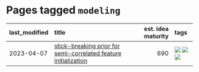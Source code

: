 # Pages tagged `modeling`

|last_modified|title|est. idea maturity|tags
|:---|:---|---:|:---|
|2023-04-07|[stick-breaking prior for semi-correlated feature initialization](../stickbreaking-init.md)|690|[![](https://img.shields.io/badge/tag-experimental-4db4d2)](../tags/experimental.md) [![](https://img.shields.io/badge/tag-modeling-12eec5)](../tags/modeling.md) [![](https://img.shields.io/badge/tag-wip-ea1833)](../tags/wip.md)|